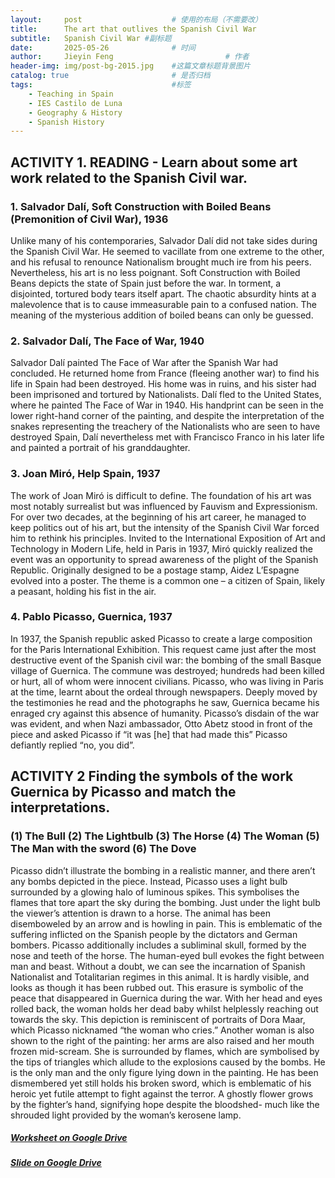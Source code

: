 ```yaml
---
layout:     post   				    # 使用的布局（不需要改）
title:      The art that outlives the Spanish Civil War 				# 标题 
subtitle:   Spanish Civil War #副标题
date:       2025-05-26 				# 时间
author:     Jieyin Feng 						# 作者
header-img: img/post-bg-2015.jpg 	#这篇文章标题背景图片
catalog: true 						# 是否归档
tags:								#标签
    - Teaching in Spain 
    - IES Castilo de Luna
    - Geography & History
    - Spanish History
---
```


## ACTIVITY 1.  READING - Learn about some art work related to the Spanish Civil war.
### 1. Salvador Dalí, Soft Construction with Boiled Beans (Premonition of Civil War), 1936
Unlike many of his contemporaries, Salvador Dalí did not take sides during the Spanish Civil War. He seemed to vacillate from one extreme to the other, and his refusal to renounce Nationalism brought much ire from his peers. Nevertheless, his art is no less poignant. Soft Construction with Boiled Beans depicts the state of Spain just before the war. In torment, a disjointed, tortured body tears itself apart. The chaotic absurdity hints at a malevolence that is to cause immeasurable pain to a confused nation. The meaning of the mysterious addition of boiled beans can only be guessed.

###  2. Salvador Dalí, The Face of War, 1940
Salvador Dalí painted The Face of War after the Spanish War had concluded. He returned home from France (fleeing another war) to find his life in Spain had been destroyed. His home was in ruins, and his sister had been imprisoned and tortured by Nationalists. Dalí fled to the United States, where he painted The Face of War in 1940. His handprint can be seen in the lower right-hand corner of the painting, and despite the interpretation of the snakes representing the treachery of the Nationalists who are seen to have destroyed Spain, Dalí nevertheless met with Francisco Franco in his later life and painted a portrait of his granddaughter.

### 3. Joan Miró, Help Spain, 1937
The work of Joan Miró is difficult to define. The foundation of his art was most notably surrealist but was influenced by Fauvism and Expressionism. For over two decades, at the beginning of his art career, he managed to keep politics out of his art, but the intensity of the Spanish Civil War forced him to rethink his principles. Invited to the International Exposition of Art and Technology in Modern Life, held in Paris in 1937, Miró quickly realized the event was an opportunity to spread awareness of the plight of the Spanish Republic. Originally designed to be a postage stamp, Aidez L’Espagne evolved into a poster. The theme is a common one – a citizen of Spain, likely a peasant, holding his fist in the air. 

### 4. Pablo Picasso, Guernica, 1937
In 1937, the Spanish republic asked Picasso to create a large composition for the Paris International Exhibition. This request came just after the most destructive event of the Spanish civil war: the bombing of the small Basque village of Guernica. The commune was destroyed; hundreds had been killed or hurt, all of whom were innocent civilians. Picasso, who was living in Paris at the time, learnt about the ordeal through newspapers. Deeply moved by the testimonies he read and the photographs he saw, Guernica became his enraged cry against this absence of humanity. Picasso’s disdain of the war was evident, and when Nazi ambassador, Otto Abetz stood in front of the piece and asked Picasso if “it was [he] that had made this” Picasso defiantly replied “no, you did”.

## ACTIVITY 2 Finding the symbols of the work Guernica by Picasso and match the interpretations.
### (1) The Bull   (2) The Lightbulb   (3) The Horse   (4) The Woman   (5) The Man with the sword    (6) The Dove

Picasso didn’t illustrate the bombing in a realistic manner, and there aren’t any bombs depicted in the piece. Instead, Picasso uses a light bulb surrounded by a glowing halo of luminous spikes. This symbolises the flames that tore apart the sky during the bombing.
Just under the light bulb the viewer’s attention is drawn to a horse. The animal has been disemboweled by an arrow and is howling in pain. This is emblematic of the suffering inflicted on the Spanish people by the dictators and German bombers. Picasso additionally includes a subliminal skull, formed by the nose and teeth of the horse.
The human-eyed bull evokes the fight between man and beast. Without a doubt, we can see the incarnation of Spanish Nationalist and Totalitarian regimes in this animal.
It is hardly visible, and looks as though it has been rubbed out. This erasure is symbolic of the peace that disappeared in Guernica during the war.
With her head and eyes rolled back, the woman holds her dead baby whilst helplessly reaching out towards the sky.  This depiction is reminiscent of portraits of Dora Maar, which Picasso nicknamed “the woman who cries.” Another woman is also shown to the right of the painting: her arms are also raised and her mouth frozen mid-scream. She is surrounded by flames, which are symbolised by the tips of triangles which allude to the explosions caused by the bombs.
He is the only man and the only figure lying down in the painting. He has been dismembered yet still holds his broken sword, which is emblematic of his heroic yet futile attempt to fight against the terror. A ghostly flower grows by the fighter’s hand, signifying hope despite the bloodshed- much like the shrouded light provided by the woman’s kerosene lamp.

##### [Worksheet on Google Drive](https://docs.google.com/document/d/1okI4G3LnU9hX0xBBeIwkWbirzVrbPVgx/edit?usp=sharing&ouid=103086183032334531092&rtpof=true&sd=true)
##### [Slide on Google Drive](https://docs.google.com/presentation/d/1I45rUjcLUyD8UPb4i_nq_L4xVswXd__f/edit?usp=sharing&ouid=103086183032334531092&rtpof=true&sd=true)
